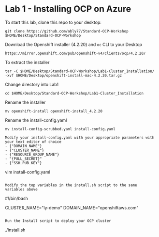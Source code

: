 # Lab 1 - Installing OCP on Azure

To start this lab, clone this repo to your desktop:
```
git clone https://github.com/ably77/Standard-OCP-Workshop $HOME/Desktop/Standard-OCP-Workshop
```

Download the Openshift installer (4.2.20) and `oc` CLI to your Desktop
```
https://mirror.openshift.com/pub/openshift-v4/clients/ocp/4.2.20/
```

To extract the installer
```
tar -C $HOME/Desktop/Standard-OCP-Workshop/Lab1-Cluster_Installation/ -xvf $HOME/Desktop/openshift-install-mac-4.2.20.tar.gz
```

Change directory into Lab1
```
cd $HOME/Desktop/Standard-OCP-Workshop/Lab1-Cluster_Installation
```

Rename the installer
```
mv openshift-install openshift-install_4.2.20
```

Rename the install-config.yaml
```
mv install-config-scrubbed.yaml install-config.yaml

Modify your install-config.yaml with your appropriate parameters with your text editor of choice
- {"DOMAIN_NAME"}
- {"CLUSTER_NAME"}
- {"RESOURCE_GROUP_NAME"}
- "{PULL_SECRET}"
- {"SSH_PUB_KEY"}

```
vim install-config.yaml
```

Modify the top variables in the install.sh script to the same variables above
```
#!/bin/bash

CLUSTER_NAME="ly-demo"
DOMAIN_NAME="openshiftaws.com"
```

Run the Install script to deploy your OCP cluster
```
./install.sh
```
